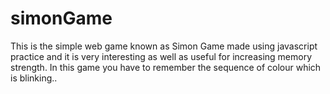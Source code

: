 # simonGame
This is the simple web game known as Simon Game made using javascript practice and it is very interesting as well as useful for increasing memory strength.
In this game you have to remember the sequence of colour which is blinking..